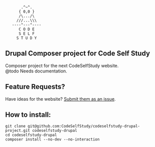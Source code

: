 ```
       .^~^.  
      { 0,0 }  
      /\.../\  
     ///...\\\  
   ----"---"----  
      C O D E  
      S E L F  
     S T U D Y  

```  
Drupal Composer project for Code Self Study
-------------------------------------------

Composer project for the next CodeSelfStudy website.  
@todo Needs documentation.  

Feature Requests?
-----------------

Have ideas for the website? [Submit them as an issue](https://github.com/CodeSelfStudy/codeselfstudy-drupal-project/issues/new).

How to install:
---------------
```
git clone git@github.com:CodeSelfStudy/codeselfstudy-drupal-project.git codeselfstudy-drupal  
cd codeselfstudy-drupal  
composer install --no-dev --no-interaction
```
